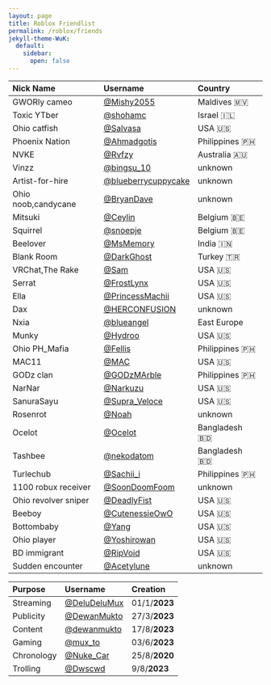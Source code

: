 ```yaml
---
layout: page
title: Roblox Friendlist
permalink: /roblox/friends
jekyll-theme-WuK:
  default:
    sidebar:
      open: false
---
```


|Nick Name|Username|Country|
|:---|:---|:---|
|GWORly cameo|[@Mishy2055](https://www.roblox.com/users/4765595653/profile)|Maldives 🇲🇻|
|Toxic YTber|[@shohamc](https://www.roblox.com/users/1207891703/profile)|Israel 🇮🇱|
|Ohio catfish|[@Salvasa](https://www.roblox.com/users/161355872/profile)|USA 🇺🇸|
|Phoenix Nation|[@Ahmadgotis](https://www.roblox.com/users/348361348/profile)|Philippines 🇵🇭|
|NVKE|[@Rvfzy](https://www.roblox.com/users/2461543080/profile)|Australia 🇦🇺|
|Vinzz|[@bingsu_10](https://www.roblox.com/users/4417317791/profile)|unknown|
|Artist-for-hire|[@blueberrycuppycake](https://www.roblox.com/users/338535708/profile)|unknown|
|Ohio noob,candycane|[@BryanDave](https://www.roblox.com/users/5546895787/profile)|unknown|
|Mitsuki|[@Ceylin](https://www.roblox.com/users/66893126/profile)|Belgium 🇧🇪|
|Squirrel|[@snoepje](https://www.roblox.com/users/1596309035/profile)|Belgium 🇧🇪|
|Beelover|[@MsMemory](https://www.roblox.com/users/4080709412/profile)|India 🇮🇳|
|Blank Room|[@DarkGhost](https://www.roblox.com/users/2564115668/profile)|Turkey 🇹🇷|
|VRChat,The Rake|[@Sam](https://www.roblox.com/users/2779459727/profile)|USA 🇺🇸|
|Serrat|[@FrostLynx](https://www.roblox.com/users/93175828/profile)|USA 🇺🇸|
|Ella|[@PrincessMachii](https://www.roblox.com/users/303653112/profile)|USA 🇺🇸|
|Dax|[@HERCONFUSION](https://www.roblox.com/users/1030079831/profile)|unknown|
|Nxia|[@blueangel](https://www.roblox.com/users/1867525075/profile)|East Europe|
|Munky|[@Hydroo](https://www.roblox.com/users/1845743811/profile)|USA 🇺🇸|
|Ohio PH_Mafia|[@Fellis](https://www.roblox.com/users/1176446059/profile)|Philippines 🇵🇭|
|MAC11|[@MAC](https://www.roblox.com/users/481359819/profile)|USA 🇺🇸|
|GODz clan|[@GODzMArble](https://www.roblox.com/users/5208705737/profile)|Philippines 🇵🇭|
|NarNar|[@Narkuzu](https://www.roblox.com/users/1216096568/profile)|USA 🇺🇸|
|SanuraSayu|[@Supra_Veloce](https://www.roblox.com/users/1289384443/profile)|USA 🇺🇸|
|Rosenrot|[@Noah](https://www.roblox.com/users/129562632/profile)|unknown|
|Ocelot|[@Ocelot](https://www.roblox.com/users/1840936673/profile)|Bangladesh 🇧🇩|
|Tashbee|[@nekodatom](https://www.roblox.com/users/4809616892/profile)|Bangladesh 🇧🇩|
|Turlechub|[@Sachii_i](https://www.roblox.com/users/1690406866/profile)|Philippines 🇵🇭|
|1100 robux receiver|[@SoonDoomFoom](https://www.roblox.com/users/1809440425/profile)|unknown|
|Ohio revolver sniper|[@DeadlyFist](https://www.roblox.com/users/2204345436/profile)|USA 🇺🇸|
|Beeboy|[@CutenessieOwO](https://www.roblox.com/users/920423632/profile)|USA 🇺🇸|
|Bottombaby|[@Yang](https://www.roblox.com/users/1137895786/profile)|USA 🇺🇸|
|Ohio player|[@Yoshirowan](https://www.roblox.com/users/1567307231/profile)|USA 🇺🇸|
|BD immigrant|[@RipVoid](https://www.roblox.com/users/569998852/profile)|USA 🇺🇸|
|Sudden encounter|[@Acetylune](https://www.roblox.com/users/17804210/profile)|unknown|


|Purpose|Username|Creation|
|:---|:---|:---|
|Streaming|[@DeluDeluMux](https://www.roblox.com/users/4195779252/profile)|01/1/**2023**|
|Publicity|[@DewanMukto](https://www.roblox.com/users/4463653477/profile)|27/3/**2023**|
|Content|[@dewanmukto](https://www.roblox.com/users/4937080074/profile)|17/8/**2023**|
|Gaming|[@mux_to](https://www.roblox.com/users/4674969761/profile)|03/6/**2023**|
|Chronology|[@Nuke_Car](https://www.roblox.com/users/1845735440/profile)|25/8/**2020**|
|Trolling|[@Dwscwd](https://www.roblox.com/users/4909724479/profile)|9/8/**2023**|
